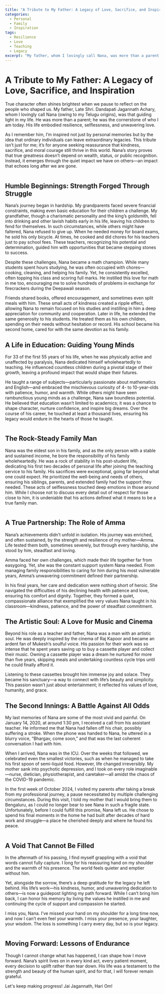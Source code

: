 ```yaml
---
title: "A Tribute to My Father: A Legacy of Love, Sacrifice, and Inspiration"
categories:
  - Personal
  - Family
  - Inspiration
tags:
  - Resilience
  - Love
  - Teaching
  - Legacy
excerpt: "My father, whom I lovingly call Nana, was more than a parent; he was the cornerstone of who I am today. This is a heartfelt tribute to his extraordinary life of sacrifice, inspiration, and unwavering love."
---
```


# **A Tribute to My Father: A Legacy of Love, Sacrifice, and Inspiration**

True character often shines brightest when we pause to reflect on the people who shaped us. My father, Late Shri. Dandapati Jagannath Achary, whom I lovingly call Nana (owing to my Telugu origins), was that guiding light in my life. He was more than a parent; he was the cornerstone of who I am today. His life embodied resilience, selflessness, and unwavering love.

As I remember him, I’m inspired not just by personal memories but by the idea that ordinary individuals can leave extraordinary legacies. This tribute isn’t just for me; it’s for anyone seeking reassurance that kindness, sacrifice, and moral courage still thrive in this world. Nana’s story proves that true greatness doesn’t depend on wealth, status, or public recognition. Instead, it emerges through the quiet impact we have on others—an impact that echoes long after we are gone.

<img class="img-responsive" src="/images/posts/nana/nana_image1.jpg" alt="">

## **Humble Beginnings: Strength Forged Through Struggle**

Nana’s journey began in hardship. My grandparents faced severe financial constraints, making even basic education for their children a challenge. My grandfather, though a charismatic personality and the king’s goldsmith, fell into drinking and other lavish habits early in his life, leaving his children to fend for themselves. In such circumstances, while others might have faltered, Nana refused to give up. When he needed money for board exams, he sold his only bicycle. At times, he cooked and did chores for his teachers just to pay school fees. These teachers, recognizing his potential and determination, guided him with opportunities that became stepping stones to success.

Despite these challenges, Nana became a math champion. While many students spent hours studying, he was often occupied with chores—cooking, cleaning, and helping his family. Yet, he consistently excelled, often topping his class and scoring full marks. He instilled this love for math in me too, encouraging me to solve hundreds of problems in exchange for firecrackers during the Deepawali season.

Friends shared books, offered encouragement, and sometimes even split meals with him. These small acts of kindness created a ripple effect, allowing Nana to remain focused on his studies and instilling in him a deep appreciation for community and cooperation. Later in life, he extended the same generosity to his students. He treated them as his own children, spending on their needs without hesitation or record. His school became his second home, cared for with the same devotion as his family.

## **A Life in Education: Guiding Young Minds**

For 33 of the first 55 years of his life, when he was physically active and unaffected by paralysis, Nana dedicated himself wholeheartedly to teaching. He influenced countless children during a pivotal stage of their growth, leaving a profound impact that would shape their futures.

He taught a range of subjects—particularly passionate about mathematics and English—and embraced the mischievous curiosity of 4- to 10-year-olds with patience, humor, and warmth. While others might have seen rambunctious young minds as a challenge, Nana saw boundless potential. He believed that education wasn’t limited to academics; it was a chance to shape character, nurture confidence, and inspire big dreams. Over the course of his career, he touched at least a thousand lives, ensuring his legacy would endure in the hearts of those he taught.

<img class="img-responsive" src="/images/posts/nana/nana_image2.jpg" alt="">

## **The Rock-Steady Family Man**

Nana was the eldest son in his family, and as the only person with a stable and sustained income, he bore the responsibility of his family wholeheartedly. He was a rock of stability in his post-student life, dedicating his first two decades of personal life after joining the teaching service to his family. His sacrifices were exceptional, going far beyond what one could expect. He prioritized the well-being and needs of others, ensuring his siblings, parents, and extended family had the support they needed. These acts of selflessness touched deep emotions in those around him. While I choose not to discuss every detail out of respect for those close to him, it is undeniable that his actions defined what it means to be a true family man.

<img class="img-responsive" src="/images/posts/nana/nana_image3.jpg" alt="">

## **A True Partnership: The Role of Amma**

Nana’s achievements didn’t unfold in isolation. His journey was enriched, and often sustained, by the strength and resilience of my mother—Amma. Life tested them both, sometimes severely, but through every hardship, she stood by him, steadfast and loving.

Amma faced her own challenges, which made their life together far from easygoing. Yet, she was the constant support system Nana needed. From managing family responsibilities to caring for him during his most vulnerable years, Amma’s unwavering commitment defined their partnership.

In his final years, her care and dedication were nothing short of heroic. She navigated the difficulties of his declining health with patience and love, ensuring his comfort and dignity. Together, they formed a quiet, compassionate alliance that exemplified the very values Nana taught in his classroom—kindness, patience, and the power of steadfast commitment.

## **The Artistic Soul: A Love for Music and Cinema**

Beyond his role as a teacher and father, Nana was a man with an artistic soul. He was deeply inspired by the cinema of Raj Kapoor and became an ardent fan of Mukesh’s soulful voice. His passion for their work was so intense that he spent years saving up to buy a cassette player and collect their music. Owning a cassette player was a dream he nurtured for more than five years, skipping meals and undertaking countless cycle trips until he could finally afford it.

Listening to these cassettes brought him immense joy and solace. They became his sanctuary—a way to connect with life’s beauty and simplicity. This passion wasn’t just about entertainment; it reflected his values of love, humanity, and grace.

## **The Second Innings: A Battle Against All Odds**

My last memories of Nana are some of the most vivid and painful. On January 14, 2020, at around 1:30 pm, I received a call from his assistant teacher. He informed me that Nana had fallen off his chair, possibly suffering a stroke. When the phone was handed to Nana, he uttered in a blurry voice, “Bhargav, come soon,” and that was the last coherent conversation I had with him.

When I arrived, Nana was in the ICU. Over the weeks that followed, we celebrated even the smallest victories, such as when he managed to take his first spoon of semi-liquid food. However, life changed irreversibly. My mother sank into psychotic depression, and I took on every role imaginable—nurse, dietician, physiotherapist, and caretaker—all amidst the chaos of the COVID-19 pandemic.

In the first week of October 2024, I visited my parents after taking a break from my professional journey, a pause necessitated by multiple challenging circumstances. During this visit, I told my mother that I would bring them to Bengaluru, as I could no longer bear to see Nana in such a fragile state. Unfortunately, before I could fulfill this promise, Nana left us. He chose to spend his final moments in the home he had built after decades of hard work and struggle—a place he cherished deeply and where he found his peace.

<img class="img-responsive" src="/images/posts/nana/nana_image4.jpg" alt="">

## **A Void That Cannot Be Filled**

In the aftermath of his passing, I find myself grappling with a void that words cannot fully capture. I long for his reassuring hand on my shoulder and the warmth of his presence. The world feels quieter and emptier without him.

Yet, alongside the sorrow, there’s a deep gratitude for the legacy he left behind. His life’s work—his kindness, humor, and unwavering dedication to others—is now a guidepost lighting my path forward. While I can’t bring him back, I can honor his memory by living the values he instilled in me and continuing the cycle of support and compassion he started.

I miss you, Nana. I’ve missed your hand on my shoulder for a long time now, and now I can’t even feel your warmth. I miss your presence, your laughter, your wisdom. The loss is something I carry every day, but so is your legacy.

<img class="img-responsive" src="/images/posts/nana/nana_image5.jpg" alt="">

## **Moving Forward: Lessons of Endurance**

Though I cannot change what has happened, I can shape how I move forward. Nana’s spirit lives on in every kind act, every patient moment, every decision to uplift rather than tear down. His life was a testament to the strength and beauty of the human spirit, and for that, I will forever remain grateful.

Let's keep making progress!
Jai Jagannath, Hari Om!